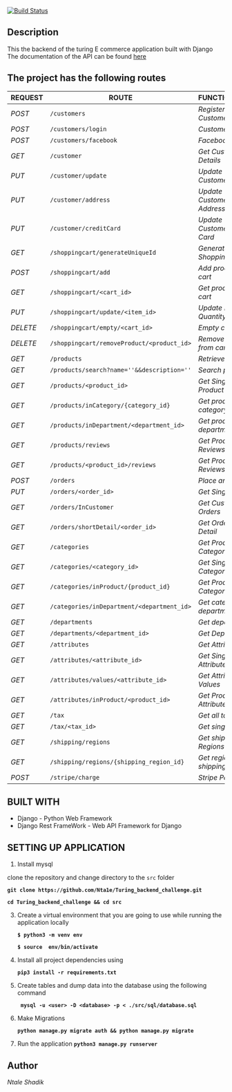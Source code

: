 
[![Build Status](https://travis-ci.com/Nta1e/Turing_backend_challenge.svg?token=QAfgj3KstfQjsmX6MRX8&branch=dev)](https://travis-ci.com/Nta1e/Turing_backend_challenge)


## Description
 This the backend of the turing E commerce application built with Django
The documentation of the API can be found [here](https://turing-backend-shadik.herokuapp.com/docs/)

## The project has the following routes

| REQUEST | ROUTE | FUNCTIONALITY |
| ------- | ----- | ------------- |
| *POST* | ```/customers``` | _Register new Customer_|
| *POST* | ```/customers/login``` | _Customer login_|
| *POST* | ```/customers/facebook``` | _Facebook Login_|
| *GET* | ```/customer``` | _Get Customer Details_|
| *PUT* | ```/customer/update``` | _Update Customer Details_|
| *PUT* | ```/customer/address``` | _Update Customer Address_ |
| *PUT* | ```/customer/creditCard``` | _Update Customer Credit Card_|
| *GET* | ```/shoppingcart/generateUniqueId``` | _Generate Shopping Cart ID_|
| *POST* | ```/shoppingcart/add``` | _Add product to cart_|
| *GET* | ```/shoppingcart/<cart_id>``` | _Get products in cart_|
| *PUT* | ```/shoppingcart/update/<item_id>``` | _Update Product Quantity_|
| *DELETE* | ```/shoppingcart/empty/<cart_id>``` | _Empty cart_|
| *DELETE* | ```/shoppingcart/removeProduct/<product_id>``` | _Remove item from cart_|
| *GET* | ```/products``` | _Retrieve products_|
| *GET* | ```/products/search?name=''&&description=''``` | _Search products_|
| *GET* | ```/products/<product_id>``` | _Get Single Product_|
| *GET* | ```/products/inCategory/{category_id}``` | _Get products in category_|
| *GET* | ```/products/inDepartment/<department_id>``` | _Get products in department_|
| *GET* | ```/products/reviews``` | _Get Products Reviews_|
| *GET* | ```/products/<product_id>/reviews``` | _Get Product Reviews_|
| *POST* | ```/orders``` | _Place an order_|
| *PUT* | ```/orders/<order_id>``` | _Get Single order_ |
| *GET* | ```/orders/InCustomer``` | _Get Customer Orders_|
| *GET* | ```/orders/shortDetail/<order_id>``` | _Get Order Short Detail_|
| *GET* | ```/categories``` | _Get Product Category_|
| *GET* | ```/categories/<category_id>``` | _Get Single Category_|
| *GET* | ```/categories/inProduct/{product_id}``` | _Get Product Category_|
| *GET* | ```/categories/inDepartment/<department_id>``` | _Get categories in department_|
| *GET* | ```/departments``` | _Get departments_ |
| *GET* | ```/departments/<department_id>``` | _Get Department_|
| *GET* | ```/attributes``` | _Get Attributes_|
| *GET* | ```/attributes/<attribute_id>``` | _Get Single Attribute_|
| *GET* | ```/attributes/values/<attribute_id>``` | _Get Attribute Values_|
| *GET* | ```/attributes/inProduct/<product_id>``` | _Get Product Attributes_|
| *GET* | ```/tax``` | _Get all taxes_|
| *GET* | ```/tax/<tax_id>``` | _Get single tax_ |
| *GET* | ```/shipping/regions``` | _Get shipping Regions_|
| *GET* | ```/shipping/regions/{shipping_region_id}``` | _Get region shippings_|
| *POST* | ```/stripe/charge``` | _Stripe Payment_|


## BUILT WITH

* Django - Python Web Framework
* Django Rest FrameWork - Web API Framework for Django

## SETTING UP APPLICATION
1. Install mysql


clone the repository and change directory to the `src` folder

**```git clone https://github.com/Nta1e/Turing_backend_challenge.git```**

**```cd Turing_backend_challenge && cd src```**


3. Create a virtual environment that you are going to use while running the application locally

    **```$ python3 -m venv env```**

    **```$ source  env/bin/activate```**

4. Install all project dependencies using

    **```pip3 install -r requirements.txt```**

5. Create tables and dump data into the database using the following command

    **``` mysql -u <user> -D <database> -p < ./src/sql/database.sql```**

6. Make Migrations

    **```python manage.py migrate auth && python manage.py migrate```**

7. Run the application
    **```python3 manage.py runserver```**

## Author

*Ntale Shadik*
